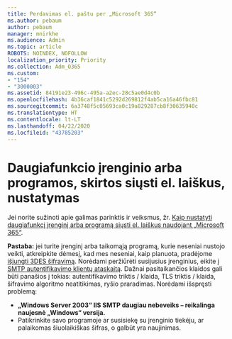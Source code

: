 ```yaml
---
title: Perdavimas el. paštu per „Microsoft 365“
ms.author: pebaum
author: pebaum
manager: mnirkhe
ms.audience: Admin
ms.topic: article
ROBOTS: NOINDEX, NOFOLLOW
localization_priority: Priority
ms.collection: Adm_O365
ms.custom:
- "154"
- "3000003"
ms.assetid: 84191e23-496c-495a-a2ec-28c5ae0d4c0b
ms.openlocfilehash: 4b36caf1841c5292d269812f4ab5ca16a46fbc81
ms.sourcegitcommit: 6a3748f5c05693ca0c19a829287cb8f30635940c
ms.translationtype: HT
ms.contentlocale: lt-LT
ms.lasthandoff: 04/22/2020
ms.locfileid: "43785203"
---
```

# <a name="set-up-a-multifunction-device-or-application-to-send-email"></a>Daugiafunkcio įrenginio arba programos, skirtos siųsti el. laiškus, nustatymas

Jei norite sužinoti apie galimas parinktis ir veiksmus, žr. [Kaip nustatyti daugiafunkcį įrenginį arba programą siųsti el. laiškus naudojant „Microsoft 365“](https://docs.microsoft.com/Exchange/mail-flow-best-practices/how-to-set-up-a-multifunction-device-or-application-to-send-email-using-office-3).
  
**Pastaba:** jei turite įrenginį arba taikomąją programą, kurie neseniai nustojo veikti, atkreipkite dėmesį, kad mes neseniai, kaip planuota, pradėjome [išjungti 3DES šifravimą](https://docs.microsoft.com/office365/securitycompliance/technical-reference-details-about-encryption). Norėdami peržiūrėti susijusius įrenginius, eikite į [SMTP autentifikavimo klientų ataskaitą](https://protection.office.com/mailflow/dashboard). Dažnai pasitaikančios klaidos gali būti panašios į tokias: autentifikavimo triktis / klaida, TLS triktis / klaida, šifravimo algoritmo neatitikimas, ryšio praradimas. Norėdami išspręsti problemą:
 - **„Windows Server 2003“ IIS SMTP daugiau nebeveiks – reikalinga naujesnė „Windows“ versija.**  
 - Patikrinkite savo programoje ar susisiekę su įrenginio tiekėju, ar palaikomas šiuolaikiškas šifras, o galbūt yra naujinimas.
